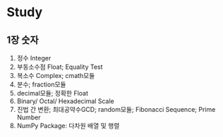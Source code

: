# Study

## 1장 숫자
1. 정수 Integer
2. 부동소수점 Float; Equality Test
3. 복소수 Complex; cmath모듈
4. 분수; fraction모듈
5. decimal모듈; 정확한 Float
6. Binary/ Octal/ Hexadecimal Scale
7. 진법 간 변환; 최대공약수GCD; random모듈; Fibonacci Sequence; Prime Number
8. NumPy Package: 다차원 배열 및 행렬
